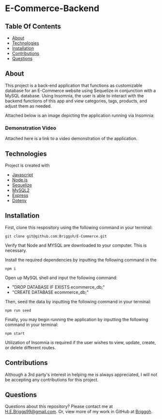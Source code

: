 # E-Commerce-Backend

## Table Of Contents
* [About](#about)
* [Technologies](#technologies)
* [Installation](#installation)
* [Contributions](#contributions)
* [Questions](#questions)

## About

This project is a back-end application that functions as customizable database for an E-Commerce website using Sequelize in conjunction with a MySQL database. Using Insomnia, the user is able to interact with the backend functions of this app and view categories, tags, products, and adjust them as needed. 

Attached below is an image depicting the application running via Insomnia: 



### Demonstration Video

Attached here is a link to a video demonstration of the application. 


## Technologies
Project is created with 
* [Javascript](https://www.javascript.com/)
* [Node.js](https://nodejs.org/en/)
* [Sequelize](https://www.npmjs.com/package/sequelize)
* [MySQL2](https://www.npmjs.com/package/mysql2)
* [Express](https://www.npmjs.com/package/express)
* [Dotenv](https://www.npmjs.com/package/dotenv)

## Installation
First, clone this respository using the following command in your terminal:
<br>
```terminal
git clone git@github.com:Briggoh/E-Commerce.git
```
Verify that Node and MYSQL are downloaded to your computer. This is necessary.  

Install the required dependencies by inputting the following command in the  
```terminal
npm i
``` 
Open up MySQL shell and input the following command: 

- "DROP DATABASE IF EXISTS ecommerce_db;"
- "CREATE DATABASE ecommerce_db;"

Then, seed the data by inputting the following command in your terminal:
```terminal
npm run seed
```
Finally, you may begin running the application by inputting the following command in your terminal: 
```terminal
npm start
```
Utilization of Insomnia is required if the user wishes to view, update, create, or delete different routes. 

## Contributions
Although a 3rd party's interest in helping me is always appreciated, I will not be accepting any contributions for this project.

## Questions
Questions about this repository? Please contact me at [H.E.Briggs99@gmail.com](mailto:H.E.Briggs99@gmail.com). Or, view more of my work in GitHub at [Briggoh](https://github.com/Briggoh).
